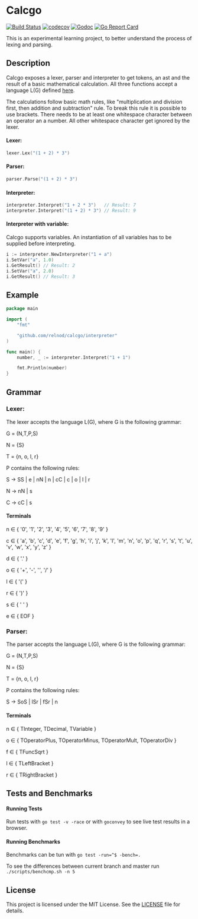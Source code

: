 # Calcgo

[![Build Status](https://travis-ci.org/relnod/calcgo.svg?branch=master)](https://travis-ci.org/relnod/calcgo)
[![codecov](https://codecov.io/gh/relnod/calcgo/branch/master/graph/badge.svg)](https://codecov.io/gh/relnod/calcgo)
[![Godoc](https://godoc.org/github.com/relnod/calcgo?status.svg)](https://godoc.org/github.com/relnod/calcgo)
[![Go Report Card](https://goreportcard.com/badge/github.com/relnod/calcgo)](https://goreportcard.com/report/github.com/relnod/calcgo)

This is an experimental learning project, to better understand the process of
lexing and parsing.

## Description
Calcgo exposes a lexer, parser and interpreter to get tokens, an ast and the
result of a basic mathematical calculation. All three functions accept a
language L(G) defined [here](#grammar).

The calculations follow basic math rules, like "multiplication and division
first, then addition and subtraction" rule. To break this rule it is possible
to use brackets.
There needs to be at least one whitespace character between an operator an a
number. All other whitespace character get ignored by the lexer.


#### Lexer:
``` go
lexer.Lex("(1 + 2) * 3")
```
#### Parser:
``` go
parser.Parse("(1 + 2) * 3")
```
#### Interpreter:
``` go
interpreter.Interpret("1 + 2 * 3")   // Result: 7
interpreter.Interpret("(1 + 2) * 3") // Result: 9
```

#### Interpreter with variable:
Calcgo supports variables. An instantiation of all variables has to be supplied
before interpreting.
```go
i := interpreter.NewInterpreter("1 + a")
i.SetVar("a", 1.0)
i.GetResult() // Result: 2
i.SetVar("a", 2.0)
i.GetResult() // Result: 3
```

## Example
``` go
package main

import (
	"fmt"

	"github.com/relnod/calcgo/interpreter"
)

func main() {
	number, _ := interpreter.Interpret("1 + 1")

	fmt.Println(number)
}
```

## Grammar

### Lexer:
The lexer accepts the language L(G), where G is the following grammar:

G = (N,T,P,S)

N = {S}

T = {n, o, l, r}

P contains the following rules:

S → SS | e | nN | n | cC | c | o | l | r

N → nN | s

C → cC | s

#### Terminals
n ∈ { '0', '1', '2', '3', '4', '5', '6', '7', '8', '9' }

c ∈ { 'a', 'b', 'c', 'd', 'e', 'f', 'g', 'h', 'i', 'j', 'k', 'l', 'm', 'n', 'o',
'p', 'q', 'r', 's', 't', 'u', 'v', 'w', 'x', 'y', 'z' }

d ∈  { '.' }

o ∈ { '+', '-', '*'*, '/' }

l ∈ { '(' }

r ∈ { ')' }

s ∈  { ' ' }

e ∈  { EOF }

### Parser:
The parser accepts the language L(G), where G is the following grammar:

G = (N,T,P,S)

N = {S}

T = {n, o, l, r}

P contains the following rules:

S → SoS | lSr | fSr | n

#### Terminals
n ∈ { TInteger, TDecimal, TVariable }

o ∈ { TOperatorPlus, TOperatorMinus, TOperatorMult, TOperatorDiv }

f ∈ { TFuncSqrt }

l ∈ { TLeftBracket }

r ∈ { TRightBracket }

## Tests and Benchmarks

#### Running Tests

Run tests with ```go test -v -race``` or with ```goconvey``` to see live test
results in a browser.

#### Running Benchmarks

Benchmarks can be tun with ```go test -run=^$ -bench=.```

To see the differences between current branch and master run ```./scripts/benchcmp.sh -n 5```

## License

This project is licensed under the MIT License. See the
[LICENSE](../master/LICENSE) file for details.
